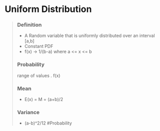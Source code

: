 # Uniform Distribution
> ### Definition
>- A Random variable that is uniformly distributed over an interval [a,b]
>- Constant PDF
>- f(x) -> 1/(b-a) where a <= x <= b
>
>### Probability
>range of values . f(x) 
>
> ### Mean
>- E(x) =  M = (a+b)/2
> ### Variance
>- (a-b)^2/12
#Probability 